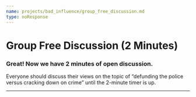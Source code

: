 ```yaml
---
name: projects/bad_influence/group_free_discussion.md
type: noResponse
---
```


# Group Free Discussion (2 Minutes)

### Great! Now we have 2 minutes of open discussion.

Everyone should discuss their views on the topic of “defunding the police versus cracking down on crime” until the 2-minute timer is up.

---
